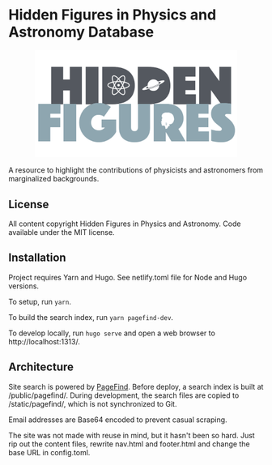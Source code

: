 # Hidden Figures in Physics and Astronomy Database

<p align="center">
  <img src="assets/img/logos/hiddenfigs_logo.png" alt="Hidden Figures" width="400"/>
</p>

A resource to highlight the contributions of physicists and astronomers from marginalized backgrounds.

## License

All content copyright Hidden Figures in Physics and Astronomy. Code available under the MIT license.

## Installation

Project requires Yarn and Hugo. See netlify.toml file for Node and Hugo versions.

To setup, run `yarn`.

To build the search index, run `yarn pagefind-dev`.

To develop locally, run `hugo serve` and open a web browser to http://localhost:1313/.

## Architecture

Site search is powered by [PageFind](https://pagefind.app/). Before deploy, a search index is built at /public/pagefind/. During development, the search files are copied to /static/pagefind/, which is not synchronized to Git.

Email addresses are Base64 encoded to prevent casual scraping.

The site was not made with reuse in mind, but it hasn't been so hard. Just rip out the content files, rewrite nav.html and footer.html and change the base URL in config.toml.
